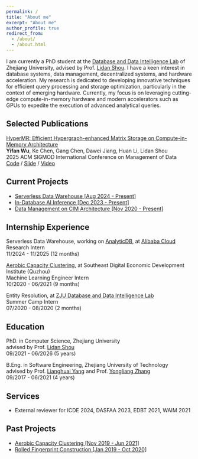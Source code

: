```yaml
---
permalink: /
title: "About me"
excerpt: "About me"
author_profile: true
redirect_from: 
  - /about/
  - /about.html
---
```

I am currently a PhD student at the [Database and Data Intelligence Lab](https://github.com/dilab-zju) of Zhejiang University, advised by Prof. [Lidan Shou](https://scholar.google.com/citations?user=0OlITuIAAAAJ). I have a keen interest in database systems, data management, decentralized systems, and hardware acceleration. My research is dedicated to developing innovative techniques for efficient query processing and storage optimization, particularly in the context of emerging hardware. Currently, my focus is on leveraging cutting-edge compute-in-memory hardware and modern accelerators such as GPUs to expedite the execution of advanced analytical queries.

<!-- ## Research

I am interested in database systems, decentralized systems, and hardware acceleration. My research interest is in inventing efficient query processing and storage optimization techniques for emerging hardware. Specifically, my current research focuses on accelerating emerging analytical queries (e.g., in-DB AI inference) using emerging compute-in-memory hardware and modern hardware (e.g., GPU). -->

<!-- My current research is focused on [Array DBMS](https://en.wikipedia.org/wiki/Array_DBMS) and Compute-in-Memory (CIM) architecture, especially on improving query execution performance on emerging hardware. -->

## Selected Publications
[HyperMR: Efficient Hypergraph-enhanced Matrix Storage on Compute-in-Memory Architecture](https://onefanwu.github.io/)  
**Yifan Wu**, Ke Chen, Gang Chen, Dawei Jiang, Huan Li, Lidan Shou  
2025 ACM SIGMOD International Conference on Management of Data    
[Code](https://onefanwu.github.io/) / [Slide](https://onefanwu.github.io/) / [Video](https://onefanwu.github.io/)


## Current Projects
- [Serverless Data Warehouse [Aug 2024 - Present]](https://onefanwu.github.io/projects/serverless/)
- [In-Database AI Inference [Dec 2023 - Present]](https://onefanwu.github.io/projects/db4ai/)
- [Data Management on CIM Architecture [Nov 2020 - Present]](https://onefanwu.github.io/projects/cimdb/)

<!-- ## News
- 2021.09 Joining the ZJU Database Group at [Database and Data Intelligence Lab](https://github.com/dilab-zju) as a PhD student in Fall ‘21. -->

<!-- I also work closely with [Ke Chen](https://scholar.google.com/citations?user=cqfBLecAAAAJ), [Huan Li](https://longaspire.github.io/), [Dawei Jiang](https://scholar.google.com/citations?user=Y2MvjeMAAAAJ) -->

<!-- ## Selected Publications -->



## Internship Experience
Serverless Data Warehouse, working on [AnalyticDB](https://www.alibabacloud.com/en/product/analyticdb-for-mysql), at [Alibaba Cloud](https://www.alibabacloud.com/)  
Research Intern  
11/2024 - 11/2025 (12 months)

[Aerobic Capacity Clustering](https://onefanwu.github.io/projects/acc/), at Southeast Digital Economic Development Institute (Quzhou)  
Machine Learning Engineer Intern  
10/2020 - 06/2021 (9 months)

Entity Resolution, at [ZJU Database and Data Intelligence Lab](https://github.com/dilab-zju)  
Summer Camp Intern  
07/2020 - 08/2020 (2 months)


## Education
PhD. in Computer Science, Zhejiang University  
advised by Prof. [Lidan Shou](https://scholar.google.com/citations?user=0OlITuIAAAAJ)  
09/2021 - 06/2026 (5 years) 

B.Eng. in Software Engineering, Zhejiang University of Technology  
advised by Prof. [Lianghuai Yang](https://www.researchgate.net/profile/Liang-Yang-39) and Prof. [Yongliang Zhang](https://ieeexplore.ieee.org/author/37599095900)  
09/2017 - 06/2021 (4 years) 


## Services

- External reviewer for ICDE 2024, DASFAA 2023, EDBT 2021, WAIM 2021

## Past Projects
- [Aerobic Capacity Clustering [Nov 2019 - Jun 2021]](https://onefanwu.github.io/projects/acc/)
- [Rolled Fingerprint Construction [Jan 2019 - Oct 2020]](https://onefanwu.github.io/projects/rfc/)


